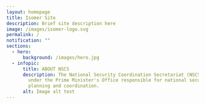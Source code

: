 ```yaml
---
layout: homepage
title: Isomer Site
description: Brief site description here
image: /images/isomer-logo.svg
permalink: /
notification: ""
sections:
  - hero:
      background: /images/hero.jpg
  - infopic:
      title: ABOUT NSCS
      description: The National Security Coordination Secretariat (NSCS) is a unit
        under the Prime Minister's Office responsible for national security
        planning and coordination.
      alt: Image alt text
---
```


